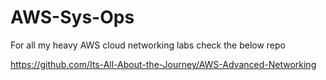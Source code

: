 # AWS-Sys-Ops

For all my heavy AWS cloud networking labs check the below repo

https://github.com/Its-All-About-the-Journey/AWS-Advanced-Networking

